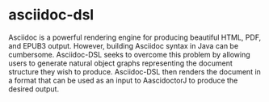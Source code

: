 # asciidoc-dsl
Asciidoc is a powerful rendering engine for producing beautiful HTML, PDF, and EPUB3 output.  However, building Asciidoc syntax in Java can be cumbersome.  Asciidoc-DSL seeks to overcome this problem by allowing users to generate natural object graphs representing the document structure they wish to produce.  Asciidoc-DSL then renders the document in a format that can be used as an input to AascidoctorJ to produce the desired output.

